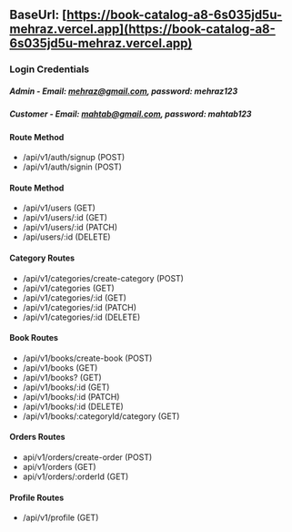 ## BaseUrl: [https://book-catalog-a8-6s035jd5u-mehraz.vercel.app](https://book-catalog-a8-6s035jd5u-mehraz.vercel.app)

### Login Credentials
##### Admin - Email: mehraz@gmail.com, password: mehraz123
##### Customer - Email: mahtab@gmail.com, password: mahtab123
#### Route	Method
* /api/v1/auth/signup	(POST)
* /api/v1/auth/signin	(POST)

#### Route	Method
* /api/v1/users	(GET)
* /api/v1/users/:id	(GET)
* /api/v1/users/:id	(PATCH)
* /api/users/:id	(DELETE)

#### Category Routes
* /api/v1/categories/create-category	(POST)
* /api/v1/categories	(GET)
* /api/v1/categories/:id	(GET)
* /api/v1/categories/:id	(PATCH)
* /api/v1/categories/:id	(DELETE)

#### Book Routes
* /api/v1/books/create-book	(POST)
* /api/v1/books	(GET)
* /api/v1/books?	(GET)
* /api/v1/books/:id	(GET)
* /api/v1/books/:id	(PATCH)
* /api/v1/books/:id	(DELETE)
* /api/v1/books/:categoryId/category	(GET)

#### Orders Routes
* api/v1/orders/create-order	(POST)
* api/v1/orders	(GET)
* api/v1/orders/:orderId	(GET)

#### Profile Routes
* /api/v1/profile	(GET)
